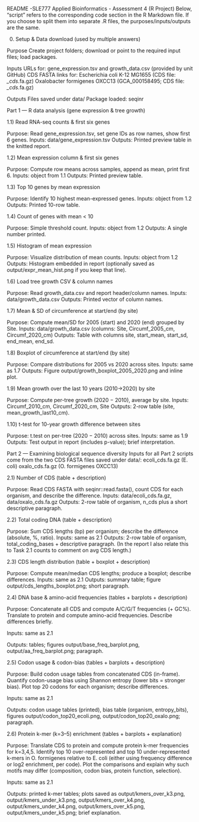 README -SLE777 Applied Bioinformatics - Assessment 4 (R Project)
Below, “script” refers to the corresponding code section in the R Markdown file. If you choose to split them into separate .R files, the purposes/inputs/outputs are the same.

0) Setup & Data download (used by multiple answers)

Purpose
Create project folders; download or point to the required input files; load packages.

Inputs
URLs for:
gene_expression.tsv and growth_data.csv (provided by unit GitHub)
CDS FASTA links for:
Escherichia coli K-12 MG1655 (CDS file: *_cds*.fa.gz)
Oxalobacter formigenes OXCC13 (GCA_000158495; CDS file: *_cds*.fa.gz)

Outputs
Files saved under data/
Package loaded: seqinr

Part 1 — R data analysis (gene expression & tree growth)

1.1) Read RNA-seq counts & first six genes

Purpose: Read gene_expression.tsv, set gene IDs as row names, show first 6 genes.
Inputs: data/gene_expression.tsv
Outputs: Printed preview table in the knitted report.

1.2) Mean expression column & first six genes

Purpose: Compute row means across samples, append as mean, print first 6.
Inputs: object from 1.1
Outputs: Printed preview table.

1.3) Top 10 genes by mean expression

Purpose: Identify 10 highest mean-expressed genes.
Inputs: object from 1.2
Outputs: Printed 10-row table.

1.4) Count of genes with mean < 10

Purpose: Simple threshold count.
Inputs: object from 1.2
Outputs: A single number printed.

1.5) Histogram of mean expression

Purpose: Visualize distribution of mean counts.
Inputs: object from 1.2
Outputs: Histogram embedded in report (optionally saved as output/expr_mean_hist.png if you keep that line).

1.6) Load tree growth CSV & column names

Purpose: Read growth_data.csv and report header/column names.
Inputs: data/growth_data.csv
Outputs: Printed vector of column names.

1.7) Mean & SD of circumference at start/end (by site)

Purpose: Compute mean/SD for 2005 (start) and 2020 (end) grouped by Site.
Inputs: data/growth_data.csv (columns: Site, Circumf_2005_cm, Circumf_2020_cm)
Outputs: Table with columns site, start_mean, start_sd, end_mean, end_sd.

1.8) Boxplot of circumference at start/end (by site)

Purpose: Compare distributions for 2005 vs 2020 across sites.
Inputs: same as 1.7
Outputs: Figure output/growth_boxplot_2005_2020.png and inline plot.

1.9) Mean growth over the last 10 years (2010→2020) by site

Purpose: Compute per-tree growth (2020 − 2010), average by site.
Inputs: Circumf_2010_cm, Circumf_2020_cm, Site
Outputs: 2-row table (site, mean_growth_last10_cm).

1.10) t-test for 10-year growth difference between sites

Purpose: t.test on per-tree (2020 − 2010) across sites.
Inputs: same as 1.9
Outputs: Test output in report (includes p-value); brief interpretation.

Part 2 — Examining biological sequence diversity
Inputs for all Part 2 scripts come from the two CDS FASTA files saved under data/:
ecoli_cds.fa.gz (E. coli)
oxalo_cds.fa.gz (O. formigenes OXCC13)

2.1) Number of CDS (table + description)

Purpose: Read CDS FASTA with seqinr::read.fasta(), count CDS for each organism, and describe the difference.
Inputs: data/ecoli_cds.fa.gz, data/oxalo_cds.fa.gz
Outputs: 2-row table of organism, n_cds plus a short descriptive paragraph.

2.2) Total coding DNA (table + description)

Purpose: Sum CDS lengths (bp) per organism; describe the difference (absolute, %, ratio).
Inputs: same as 2.1
Outputs: 2-row table of organism, total_coding_bases + descriptive paragraph.
(In the report I also relate this to Task 2.1 counts to comment on avg CDS length.)

2.3) CDS length distribution (table + boxplot + description)

Purpose: Compute mean/median CDS lengths; produce a boxplot; describe differences.
Inputs: same as 2.1
Outputs: summary table; figure output/cds_lengths_boxplot.png; short paragraph.

2.4) DNA base & amino-acid frequencies (tables + barplots + description)

Purpose: 
Concatenate all CDS and compute A/C/G/T frequencies (+ GC%).
Translate to protein and compute amino-acid frequencies.
Describe differences briefly.

Inputs: same as 2.1

Outputs: tables; figures output/base_freq_barplot.png, output/aa_freq_barplot.png; paragraph.

2.5) Codon usage & codon-bias (tables + barplots + description)

Purpose:
Build codon usage tables from concatenated CDS (in-frame).
Quantify codon-usage bias using Shannon entropy (lower bits = stronger bias).
Plot top 20 codons for each organism; describe differences.

Inputs: same as 2.1

Outputs: codon usage tables (printed), bias table (organism, entropy_bits),
figures output/codon_top20_ecoli.png, output/codon_top20_oxalo.png; paragraph.

2.6) Protein k-mer (k=3–5) enrichment (tables + barplots + explanation)

Purpose:
Translate CDS to protein and compute protein k-mer frequencies for k=3,4,5.
Identify top 10 over-represented and top 10 under-represented k-mers in O. formigenes relative to E. coli (either using frequency difference or log2 enrichment, per code).
Plot the comparisons and explain why such motifs may differ (composition, codon bias, protein function, selection).

Inputs: same as 2.1

Outputs: printed k-mer tables; plots saved as
output/kmers_over_k3.png, output/kmers_under_k3.png,
output/kmers_over_k4.png, output/kmers_under_k4.png,
output/kmers_over_k5.png, output/kmers_under_k5.png; brief explanation.

